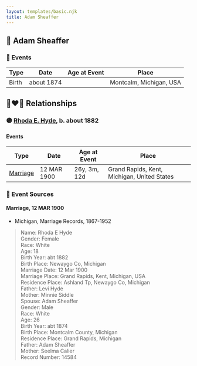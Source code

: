 ```yaml
---
layout: templates/basic.njk
title: Adam Sheaffer
---
```

## 🔵 Adam Sheaffer

### 📆 Events

Type | Date | Age at Event | Place
------ | ------ | ------ | ------
Birth | about 1874 |  | Montcalm, Michigan, USA

## 👩‍❤️‍👨 Relationships

### 🟣 [Rhoda E. Hyde](/people/9/98029194), b. about 1882

#### Events

Type | Date | Age at Event | Place
------ | ------ | ------ | ------
[Marriage](#event-family-0-event-0) | 12 MAR 1900 | 26y, 3m, 12d | Grand Rapids, Kent, Michigan, United States
### 📰 Event Sources

#### <a id="event-family-0-event-0"></a> Marriage, 12 MAR 1900
* Michigan, Marriage Records, 1867-1952
>   
  > Name: Rhoda E Hyde  
  > Gender: Female  
  > Race: White  
  > Age: 18  
  > Birth Year: abt 1882  
  > Birth Place: Newaygo Co, Michigan  
  > Marriage Date: 12 Mar 1900  
  > Marriage Place: Grand Rapids, Kent, Michigan, USA  
  > Residence Place: Ashland Tp, Newaygo Co, Michigan  
  > Father: Levi Hyde  
  > Mother: Minnie Siddle  
  > Spouse: Adam Sheaffer  
  > Gender: Male  
  > Race: White  
  > Age: 26  
  > Birth Year: abt 1874  
  > Birth Place: Montcalm County, Michigan  
  > Residence Place: Grand Rapids, Michigan  
  > Father: Adam Sheaffer  
  > Mother: Seelma Calier  
  > Record Number: 14584